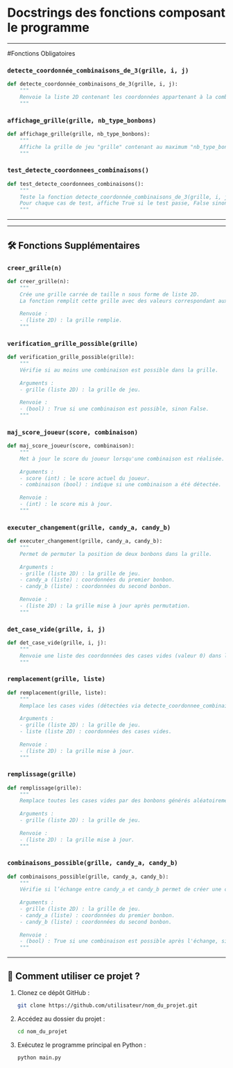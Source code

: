 # Docstrings des fonctions composant le programme

---
#Fonctions Obligatoires 

### `detecte_coordonnée_combinaisons_de_3(grille, i, j)`
```python
def detecte_coordonnée_combinaisons_de_3(grille, i, j):
    """
    Renvoie la liste 2D contenant les coordonnées appartenant à la combinaison du bonbon (i,j).
    """
```

### `affichage_grille(grille, nb_type_bonbons)`
```python
def affichage_grille(grille, nb_type_bonbons):
    """
    Affiche la grille de jeu "grille" contenant au maximum "nb_type_bonbons" couleurs de bonbons différentes.
    """
```

### `test_detecte_coordonnees_combinaisons()`
```python
def test_detecte_coordonnees_combinaisons():
    """
    Teste la fonction detecte_coordonnée_combinaisons_de_3(grille, i, j).
    Pour chaque cas de test, affiche True si le test passe, False sinon.
    """
```
---
---
## 🛠 Fonctions Supplémentaires

### `creer_grille(n)`
```python
def creer_grille(n):
    """
    Crée une grille carrée de taille n sous forme de liste 2D.
    La fonction remplit cette grille avec des valeurs correspondant aux couleurs des différents bonbons.
    
    Renvoie :
    - (liste 2D) : la grille remplie.
    """
```

### `verification_grille_possible(grille)`
```python
def verification_grille_possible(grille):
    """
    Vérifie si au moins une combinaison est possible dans la grille.
    
    Arguments :
    - grille (liste 2D) : la grille de jeu.
    
    Renvoie :
    - (bool) : True si une combinaison est possible, sinon False.
    """
```

### `maj_score_joueur(score, combinaison)`
```python
def maj_score_joueur(score, combinaison):
    """
    Met à jour le score du joueur lorsqu'une combinaison est réalisée.
    
    Arguments :
    - score (int) : le score actuel du joueur.
    - combinaison (bool) : indique si une combinaison a été détectée.
    
    Renvoie :
    - (int) : le score mis à jour.
    """
```

### `executer_changement(grille, candy_a, candy_b)`
```python
def executer_changement(grille, candy_a, candy_b):
    """
    Permet de permuter la position de deux bonbons dans la grille.
    
    Arguments :
    - grille (liste 2D) : la grille de jeu.
    - candy_a (liste) : coordonnées du premier bonbon.
    - candy_b (liste) : coordonnées du second bonbon.
    
    Renvoie :
    - (liste 2D) : la grille mise à jour après permutation.
    """
```

### `det_case_vide(grille, i, j)`
```python
def det_case_vide(grille, i, j):
    """
    Renvoie une liste des coordonnées des cases vides (valeur 0) dans la grille.
    """
```

### `remplacement(grille, liste)`
```python
def remplacement(grille, liste):
    """
    Remplace les cases vides (détectées via detecte_coordonnee_combinaison) par la valeur 0.
    
    Arguments :
    - grille (liste 2D) : la grille de jeu.
    - liste (liste 2D) : coordonnées des cases vides.
    
    Renvoie :
    - (liste 2D) : la grille mise à jour.
    """
```

### `remplissage(grille)`
```python
def remplissage(grille):
    """
    Remplace toutes les cases vides par des bonbons générés aléatoirement.
    
    Arguments :
    - grille (liste 2D) : la grille de jeu.
    
    Renvoie :
    - (liste 2D) : la grille mise à jour.
    """
```

### `combinaisons_possible(grille, candy_a, candy_b)`
```python
def combinaisons_possible(grille, candy_a, candy_b):
    """
    Vérifie si l’échange entre candy_a et candy_b permet de créer une combinaison.
    
    Arguments :
    - grille (liste 2D) : la grille de jeu.
    - candy_a (liste) : coordonnées du premier bonbon.
    - candy_b (liste) : coordonnées du second bonbon.
    
    Renvoie :
    - (bool) : True si une combinaison est possible après l'échange, sinon False.
    """
```

---

## 📌 Comment utiliser ce projet ?
1. Clonez ce dépôt GitHub :
   ```sh
   git clone https://github.com/utilisateur/nom_du_projet.git
   ```
2. Accédez au dossier du projet :
   ```sh
   cd nom_du_projet
   ```
3. Exécutez le programme principal en Python :
   ```sh
   python main.py
   ```






